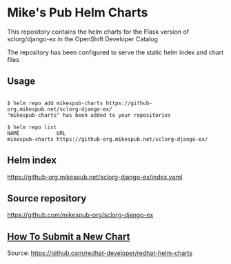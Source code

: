 # Mike's Pub Helm Charts
This repository contains the helm charts for the Flask version of sclorg/django-ex in the OpenShift Developer Catalog

The repository has been configured to serve the static helm index and chart files

## Usage

```

$ helm repo add mikespub-charts https://github-org.mikespub.net/sclorg-django-ex/
"mikespub-charts" has been added to your repositories

$ helm repo list 
NAME           	URL                               
mikespub-charts	https://github-org.mikespub.net/sclorg-django-ex/

```


## Helm index

https://github-org.mikespub.net/sclorg-django-ex/index.yaml
 

## Source repository

https://github.com/mikespub-org/sclorg-django-ex


## [How To Submit a New Chart](https://github.com/redhat-developer/redhat-helm-charts/wiki/Adding-a-New-Chart)

Source: https://github.com/redhat-developer/redhat-helm-charts
